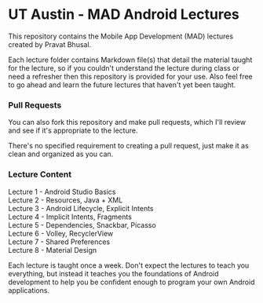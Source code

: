 # UT Austin - MAD Android Lectures
This repository contains the Mobile App Development (MAD) lectures created by Pravat Bhusal.

Each lecture folder contains Markdown file(s) that detail the material taught for the lecture, so if you couldn't understand the lecture during class or need a refresher then this repository is provided for your use. Also feel free to go ahead and learn the future lectures that haven't yet been taught.

### Pull Requests
You can also fork this repository and make pull requests, which I'll review and see if it's appropriate to the lecture.

There's no specified requirement to creating a pull request, just make it as clean and organized as you can.

### Lecture Content
Lecture 1 - Android Studio Basics  
Lecture 2 - Resources, Java + XML  
Lecture 3 - Android Lifecycle, Explicit Intents  
Lecture 4 - Implicit Intents, Fragments  
Lecture 5 - Dependencies, Snackbar, Picasso  
Lecture 6 - Volley, RecyclerView  
Lecture 7 - Shared Preferences  
Lecture 8 - Material Design

Each lecture is taught once a week. Don't expect the lectures to teach you everything, but instead it teaches you the foundations of Android development to help you be confident enough to program your own Android applications.
